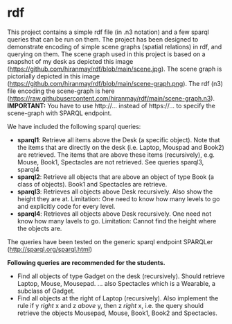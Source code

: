 # rdf
This project contains a simple rdf file (in .n3 notation) and a few sparql queries that can be run on them. The project has been designed to demonstrate encoding of simple scene graphs (spatial relations) in rdf, and querying on them. 
The scene graph used in this project is based on a snapshot of my desk as depicted this image (https://github.com/hiranmay/rdf/blob/main/scene.jpg). 
The scene graph is pictorially depicted in this image (https://github.com/hiranmay/rdf/blob/main/scene-graph.png).
The rdf (n3) file encoding the scene-graph is here (https://raw.githubusercontent.com/hiranmay/rdf/main/scene-graph.n3). 
  **IMPORTANT:** You have to use http://... instead of https://... to specify the scene-graph with SPARQL endpoint.

We have included the following sparql queries:
* **sparql1**: Retrieve all items above the Desk (a specific object). Note that the items that are directly on the desk (i.e. Laptop, Mouspad and Book2) are retrieved. The items that are above these items (recursively), e.g. Mouse, Book1, Spectacles are not retrieved. See queries sparql3, sparql4
*  **sparql2**: Retrieve all objects that are above an object of type Book (a class of objects). Book1 and Spectacles are retrieve.
*  **sparql3**: Retrieves all objects above Desk recursively. Also show the height they are at. Limitation: One need to know how many levels to go and explicitly code for every level.
*  **sparql4**: Retrieves all objects above Desk recursively. One need not know how many lavels to go. Limitation: Cannot find the height where the objects are.


The queries have been tested on the generic sparql endpoint SPARQLer (http://sparql.org/sparql.html)

**Following queries are recommended for the students.**

* Find all objects of type Gadget on the desk (recursively). Should retrieve Laptop, Mouse, Mousepad. ... also Spectacles which is a Wearable, a subclass of Gadget.
* Find all objects at the right of Laptop (recursively). Also implement the rule if y *right* x and z *above* y, then z *right* x, i.e. the query should retrieve the objects Mousepad, Mouse, Book1, Book2 and Spectacles.
